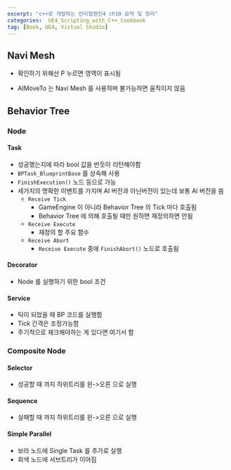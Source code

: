 ```yaml
---
excerpt: "c++로 개발하는 언리얼엔진4 ch10 요약 및 정리"
categories:  UE4_Scripting_with_C++_Cookbook
tag: [Book, UE4, Vistual Studio]
---
```


## Navi Mesh

+ 확인하기 위해선 P 누르면 영역이 표시됨

+ AIMoveTo 는 Navi Mesh 를 사용하며 불가능하면 움직이지 않음

## Behavior Tree

### Node

#### Task

+ 성공했는지에 따라 bool 값을 반듯이 리턴해야함
+ ```BPTask_BlueprintBase``` 를 상속해 사용
+ ```FinishExecution()``` 노드 등으로 가능
+ 세가지의 명확한 이벤트를 가지며 AI 버전과 아닌버전이 있는데 보통 AI 버전을 씀
	+ ```Receive Tick```
		+ GameEngine 이 아니라 Behavior Tree 의 Tick 마다 호출됨
		+ Behavior Tree 에 의해 호출될 때만 원하면 재정의하면 안됨
	+ ```Receive Execute```
		+ 재정의 할 주요 함수
	+  ```Receive Abort```
		+ ```Receive Execute``` 중에 ```FinishAbort()``` 노드로 호출됨

#### Decorator

+ Node 를 실행하기 위한 bool 조건

#### Service

+ 틱이 되었을 때 BP 코드를 실행함
+ Tick 간격은 조정가능함
+ 주기적으로 체크해야하는 게 있다면 여기서 함

### Composite Node

#### Selector

+ 성공할 때 까지 하위트리를 왼->오른 으로 실행

#### Sequence

+ 실패할 때 까지 하위트리를 왼->오른 으로 실행

#### Simple Parallel

+ 보라 노드에 Single Task 를 추가로 실행
+ 회색 노드에 서브트리가 이어짐

